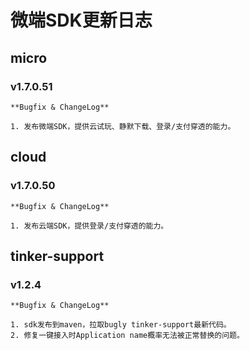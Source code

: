 # 微端SDK更新日志

## micro

### v1.7.0.51

    **Bugfix & ChangeLog**

    1. 发布微端SDK，提供云试玩、静默下载、登录/支付穿透的能力。

## cloud

### v1.7.0.50

    **Bugfix & ChangeLog**

    1. 发布云端SDK，提供登录/支付穿透的能力。

## tinker-support

### v1.2.4

    **Bugfix & ChangeLog**

    1. sdk发布到maven，拉取bugly tinker-support最新代码。
    2. 修复一键接入时Application name概率无法被正常替换的问题。
